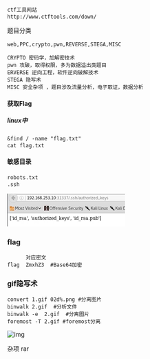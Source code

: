 ```
ctf工具网站
http://www.ctftools.com/down/
```


题目分类

```
web,PPC,crypto,pwn,REVERSE,STEGA,MISC
```

```
CRYPTO 密码学，加解密技术
pwn 攻破，取得权限，多为数据溢出类题目
ERVERSE 逆向工程，软件逆向破解技术
STEGA 隐写术
MISC 安全杂项 ，题目涉及流量分析，电子取证，数据分析
```

#### 获取Flag

##### linux中

```
&find / -name "flag.txt"
cat flag.txt
```











#### 敏感目录

```
robots.txt
.ssh
```

![image-20201215184922639](../img/image-20201215184922639.png)











### flag

```
	  对应密文
flag  ZmxhZ3  #Base64加密

```

### gif隐写术

```
convert 1.gif 02d%.png #分离图片
binwalk 2.gif  #分析文件
binwalk -e  2.gif  #分离图片
foremost -T 2.gif #foremost分离

```

![img](https://timgsa.baidu.com/timg?image&quality=80&size=b9999_10000&sec=1607237840379&di=f7dd6990aaf6a99b6d6ea1ad8954da50&imgtype=0&src=http%3A%2F%2Fwww.php3.cn%2Fupload%2Fckfinder%2Fimages%2F2013102402153121543.gif)



杂项
rar





